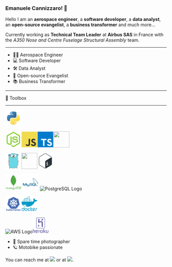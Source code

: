 ### Emanuele Cannizzaro! 👋

Hello I am an __aerospace engineer__, a __software developer__, a __data analyst__, an __open-source evangelist__, a __business transformer__ and much more...

Currently working as **Technical Team Leader** at **Airbus SAS** in France with the *A350 Nose and Centre Fuselage Structural Assembly* team.


---

- 👨‍💻 Aerospace Engineer
- 💻 Software Developer
- 🛠 Data Analyst
- 🌱 Open-source Evangelist
- 📚 Business Transformer

---


🧰 Toolbox

---
<img src="https://raw.githubusercontent.com/devicons/devicon/master/icons/python/python-original.svg" alt="Python Logo" width="50" height="50"/><br />

<img src="https://raw.githubusercontent.com/devicons/devicon/master/icons/nodejs/nodejs-original.svg" alt="Node.js Logo" width="50" height="50"/><img src="https://raw.githubusercontent.com/devicons/devicon/master/icons/javascript/javascript-original.svg" alt="JavaScript Logo" width="50" height="50"/><img src="https://raw.githubusercontent.com/devicons/devicon/master/icons/typescript/typescript-original.svg" alt="TypeScript Logo" width="50" height="50"/><img src="https://cdn.jsdelivr.net/gh/devicons/devicon/icons/react/react-original-wordmark.svg" width="50" height="50"/><br />

<img src="https://raw.githubusercontent.com/devicons/devicon/master/icons/go/go-original.svg" alt="GO Golang Logo" width="50" height="50"/><img src="https://cdn.jsdelivr.net/gh/devicons/devicon/icons/rust/rust-plain.svg" width="50" height="50" /><img src="https://github.com/devicons/devicon/raw/master/icons/bash/bash-original.svg" alt="Bash Logo" width="50" height="50"/><br />

<img src="https://raw.githubusercontent.com/devicons/devicon/master/icons/mongodb/mongodb-plain-wordmark.svg" alt="MongoDB Logo" 
width="50" height="50"/> <img src="https://raw.githubusercontent.com/devicons/devicon/master/icons/mysql/mysql-plain-wordmark.svg" alt="MySQL Logo" width="50" height="50"/> <img src="https://cdn.worldvectorlogo.com/logos/postgresql.svg" alt="PostgreSQL Logo" width="50" height="50"/><br />

<img src="https://raw.githubusercontent.com/devicons/devicon/master/icons/kubernetes/kubernetes-plain-wordmark.svg" alt="Kubernetes K8s Logo" width="50" height="50"/><img src="https://raw.githubusercontent.com/devicons/devicon/master/icons/docker/docker-plain-wordmark.svg" alt="Laravel Logo" width="50" height="50"/><br />

<img src="https://cdn.worldvectorlogo.com/logos/aws-2.svg" alt="AWS Logo" width="50" height="50"/><img src="https://github.com/devicons/devicon/raw/master/icons/heroku/heroku-original-wordmark.svg" alt="Heroku Logo" width="50" height="50"/>

- 📸 Spare time photographer
- 🪐 Motobike passionate

You can reach me at 
[![](https://img.shields.io/badge/-Twitter-informational?style=for-the-badge&logo=twitter&logoColor=white&color=00aced)](https://twitter.com/emanuelecannizzaro) or at 
[![](https://img.shields.io/badge/-Linkedin-informational?style=for-the-badge&logo=linkedin&logoColor=white&color=2867B2)](https://linkedin.com/in/emanuelecannizzaro).


<!--

- 🔭 I’m currently working on ...
- 🌱 I’m currently learning ...
- 👯 I’m looking to collaborate on ...
- 🤔 I’m looking for help with ...
- 💬 Ask me about ...
- 📫 How to reach me: ...
- 😄 Pronouns: ...
- ⚡ Fun fact: ...



**EmanueleCannizzaro/EmanueleCannizzaro** is a ✨ _special_ ✨ repository because its `README.md` (this file) appears on your GitHub profile.

Here are some ideas to get you started:
-->

